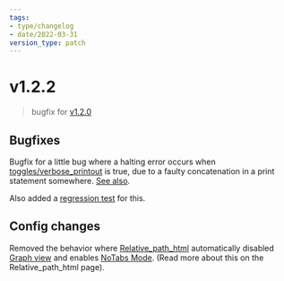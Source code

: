 ```yaml
---
tags:
- type/changelog
- date/2022-03-31
version_type: patch
---
```

   
# v1.2.2   
> bugfix for [v1.2.0](../Changelog/v1.2.0.md)   
   
## Bugfixes    
Bugfix for a little bug where a halting error occurs when [toggles/verbose_printout](../Configurations/Configuration%20Options.md#verbose_printout) is true, due to a faulty concatenation in a print statement somewhere. [See also](https://github.com/obsidian-html/obsidian-html/pull/203).   
   
Also added a [regression test](https://github.com/obsidian-html/obsidian-html/issues/204) for this.   
   
## Config changes   
Removed the behavior where [Relative_path_html](../Configurations/Relative_path_html.md) automatically disabled [Graph view](../Configurations/Graph%20view.md) and enables [NoTabs Mode](../Configurations/Deprecated%20Configurations/NoTabs%20Mode.md). (Read more about this on the Relative_path_html page).